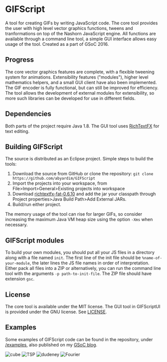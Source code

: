 # GIFScript
A tool for creating GIFs by writing JavaScript code. The core tool provides the user with high level vector graphics functions, tweens and tranformations on top of the Nashorn JavaScript engine. All functions are available through a command line tool, a simple GUI interface allows easy usage of the tool. Created as a part of GSoC 2016.

## Progress
The core vector graphics features are complete, with a flexible tweening system for animations. Extensibility features ("modules"), higher level mathematics helpers, and a small GUI client have also been implemented. The GIF encoder is fully functional, but can still be improved for efficiency.
The tool allows the development of external modules for extensibility, so more such libraries can be developed for use in different fields.

## Dependencies
Both parts of the project require Java 1.8. The GUI tool uses [RichTextFX](https://github.com/TomasMikula/RichTextFX) for text editing.

## Building GIFScript
The source is distributed as an Eclipse project. Simple steps to build the tools:
1. Download the source from GitHub or clone the repository: `git clone https://github.com/abyardim/GIFScript`
2. Import the projects into your workspace, from File>Import>General>Existing projects into workspace
3. Download [richtextfx-fat-0.6.10](https://github.com/TomasMikula/RichTextFX/releases/tag/v0.6.10) and add the jar your classpath through Project properties>Java Build Path>Add External JARs.
4. Build/run either project.

The memory usage of the tool can rise for larger GIFs, so consider increasing the maximum Java VM heap size using the option `-Xms` when necessary.

## GIFScript modules
To build your own modules, you should put all your JS files in a directory along with a file named `init`. The first line of the init file should be `%name-of-your-module`, the later lines the JS file names in order of interpretation. Either pack all files into a ZIP or alternatively, you can run the command line tool with the arguments `-p path-to-init-file`. The ZIP file should have extension `gsc`.

## License
The core tool is available under the MIT license. The GUI tool in GIFScriptUI is provided under the GNU license. See [LICENSE](https://github.com/abyardim/GIFScript/blob/master/GIFScript/LICENSE).

## Examples
Some examples of GIFScript code can be found in the repository, under [/examples](https://github.com/abyardim/GIFScript/tree/master/GIFScript/examples), also published on my [GSoC blog](http://gifscript.blogspot.com/).

![cube](https://1.bp.blogspot.com/-1iCqFAqo29A/V0TWJbHLvLI/AAAAAAAAAAk/dHDP1qhTII06W8w0JbS24UZebUdRiGSsACLcB/s1600/cube-reduced.gif "Cube")
![TSP](https://4.bp.blogspot.com/-V06vQMbOJD4/V3GiKMhj2JI/AAAAAAAAABE/W8o--hFKyo46Jny1-5Txu4B1UoIqokgAwCKgB/s1600/turkey_TSP.gif "TSP")
![dudeney](http://i.imgur.com/aQUvSox.gif "Dudeney dissection")
![Fourier](http://i.imgur.com/Z0iXz01.gif "Fourier series vs. Fourier transform")

